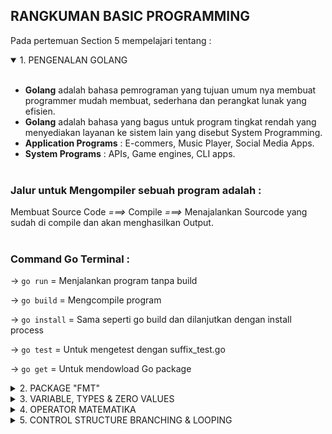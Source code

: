 ## RANGKUMAN BASIC PROGRAMMING

Pada pertemuan Section 5 mempelajari tentang :

<details open>
<summary>1. PENGENALAN GOLANG</summary>
<br>

- **Golang** adalah bahasa pemrograman yang tujuan umum nya membuat programmer mudah membuat, sederhana dan perangkat lunak yang efisien.
  <br>
- **Golang** adalah bahasa yang bagus untuk program tingkat rendah yang menyediakan layanan ke sistem lain yang disebut System Programming.
  <br>
- **Application Programs** : E-commers, Music Player, Social Media Apps.
  <br>
- **System Programs** : APIs, Game engines, CLI apps.
  <br>
  <br>

### Jalur untuk Mengompiler sebuah program adalah :

Membuat Source Code _===>_ Compile _===>_ Menajalankan Sourcode yang sudah di compile dan akan menghasilkan Output.
<br>
<br>

### Command Go Terminal :

-> `go run` = Menjalankan program tanpa build
<br>

-> `go build` = Mengcompile program
<br>

-> `go install` = Sama seperti go build dan dilanjutkan dengan install process
<br>

-> `go test` = Untuk mengetest dengan suffix_test.go
<br>

-> `go get` = Untuk mendowload Go package

</details>

<details>
<summary>2. PACKAGE "FMT"</summary>
<br>

**Output** :
<br>

- `fmt.Printf()` = Untuk mendeklarasikan format verb
  <br>
- `fmt.Prinln()` = Untuk mencetak baris baru
  <br>
- `fmt.Sprintf()` = Untuk mencetak String dan mendeklarasikan format verb String
  <br>
  <br>

**Scanning** :
<br>

- `fmt.Scanln()` = Untuk membuat inputan
  <br>
  <br>

**Format Verb** : %T, %v, %s, %q, %d

</details>

<details>
<summary>3. VARIABLE, TYPES & ZERO VALUES</summary>
<br>

**Variable** digunakan untuk menyimpan informasi dalam program komputer, mereka menyediakan cara pelabelan data dengan nama deskriptif dan mereka memiliki tipe data (Integer, String, Boolean)
<br>
<br>

**Data Types** :
<br>
-> Boolean = True dan False
<br>
-> Numeric = Interger, Float, Complex
<br>
-> String
<br>
<br>

**Type Declaration** :
<br>

==> `var (variable_name) (type_data)`
<br>

==> `var (variable_name) (type_data) = (value)`
<br>

==> `(variable_name) := (value)`
<br>
<br>

### Zero Value adalah Default Value yang ada di tipe-tipe data

Contohnya :
<br>

- Boolean = false
- <br>
- Float = 0.0
- <br>
- Integer = 0
- <br>
- String = ""
<br>
<br>
</details>

<details>
<summary>4. OPERATOR MATEMATIKA</summary>
<br>

- `+`(Addition) = Operator nambahan
- `-`(Subtraction) = Operator pengurangan
- `/`(Division) = Operator pembagian
- `*`(Multiplication) = Operator perkalian
- `%`(Modulo) = Operator sisa hasil bagi
- `++`(Increment) = Operator untuk menambahan keatas
- `--`(Decremnet) = Operator untuk mengurangi kebawah
  <br>
  <br>

### Operator di Golang :

- Arihmetic = `+`, `-`, `\*`, `/`, `%`, `++`, `--`
  <br>

- Comparison = `==`, `!=`, `>`, `<`, `>=`, `<=`
  <br>

- Logical = `&&`, `||`, `!`
  <br>

- Bitwise = `&`, `|`, `^`, `<<` , `>>`
  <br>

- Assigment = `=`, `+=`, `-=`, `*=`, `/=`, `%=`, `<<=`, `>>=`, `&=`, `^=`, `|=`
  <br>

- Miscellaneous = `&`(array), `*`(pointer)
</details>

<details>
<summary>5. CONTROL STRUCTURE BRANCHING & LOOPING</summary>
<br>

Hanya ada beberapa Struktur Control di Go, untuk bercabang kita menggunakan `IF` dan `SWITCH` , untuk perulangan loop kita menggunakan `FOR`

### Contoh IF Statment :

```go
var umur = 17

if umur >= 5 {
    fmt.Println("Anda Masih Muda")
}

if umurayah := 9; umurayah < umur {
    fmt.Println(umurayah)
}
```

<br>
<br>

### Contoh IF ELSE Statment :

```go
jam := 15

if jam < 12 {
    fmt.Println("Selamat Pagi")
}else if jam < 18 {
    fmt.Println("Selamat Sore")
}else {
    fmt.Println("Selamat malam")
}
```

`Output : Selamat Sore`
<br>
<br>

### Contoh Nested IF Statment :

```go
var v1 int = 400
var v2 int = 700

if v1 == 400 {
    if v2 == 700 {
        fmt.Println("Value of v1 is 400 abd v2 is 700")
    }
}
```

<br>
<br>

### Contoh SWICTH Statment :

```go
var today int = 2

switch today {
    case 1:
        fmt.Println("Today is Monday")
    case 2:
        fmt.Println("Tooday is Tuesday")
    case 3:
        fmt.Println("Invalid Date")
}
```

`Output : Today is Tueday`
<br>
<br>

### Contoh LOOP Statment :

```go
package main

import "fmt"

func main(){
    for i:=0;i < 5;i++{
        fmt.Println(i)
    }
}
```

`Output :`
`0`
`1`
`2`
`3`
`4`
<br>
<br>

</details>
